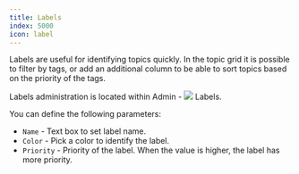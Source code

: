 ```yaml
---
title: Labels
index: 5000
icon: label
---
```


Labels are useful for identifying topics quickly. In the topic grid it is possible to filter by tags, or add an
additional column to be able to sort topics based on the priority of the tags.

Labels administration is located within Admin - ![](/static/images/icons/label.svg) Labels.

You can define the following parameters:

- `Name` - Text box to set label name.
- `Color` - Pick a color to identify the label.
- `Priority` - Priority of the label. When the value is higher, the label has more priority.
